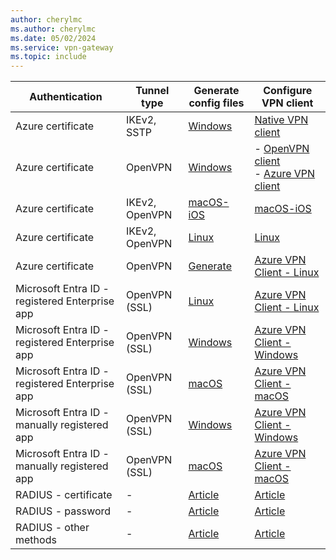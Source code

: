 ```yaml
---
author: cherylmc
ms.author: cherylmc
ms.date: 05/02/2024
ms.service: vpn-gateway
ms.topic: include
---
```


| Authentication | Tunnel type |Generate config files| Configure VPN client |
| --- | --- | --- |---| 
| Azure certificate | IKEv2, SSTP   |  [Windows](../articles/vpn-gateway/point-to-site-vpn-client-cert-windows.md)| [Native VPN client](../articles/vpn-gateway/point-to-site-vpn-client-certificate-windows-native.md)
| Azure certificate | OpenVPN  | [Windows](../articles/vpn-gateway/point-to-site-vpn-client-cert-windows.md)|- [OpenVPN client](../articles/vpn-gateway/point-to-site-vpn-client-certificate-windows-openvpn-client.md)<br>- [Azure VPN client](../articles/vpn-gateway/point-to-site-vpn-client-certificate-windows-azure-vpn-client.md)
| Azure certificate | IKEv2, OpenVPN  | [macOS-iOS](../articles/vpn-gateway/point-to-site-vpn-client-cert-mac.md)|[macOS-iOS](../articles/vpn-gateway/point-to-site-vpn-client-cert-mac.md)|
| Azure certificate |  IKEv2, OpenVPN  | [Linux](../articles/vpn-gateway/point-to-site-vpn-client-cert-linux.md) |[Linux](../articles/vpn-gateway/point-to-site-vpn-client-cert-linux.md) |
| Azure certificate | OpenVPN | [Generate](../articles/vpn-gateway/vpn-gateway-howto-point-to-site-resource-manager-portal.md#profile-files) | [Azure VPN Client - Linux](../articles/vpn-gateway/point-to-site-certificate-client-linux-azure-vpn-client.md)
| Microsoft Entra ID - registered Enterprise app | OpenVPN (SSL) | [Linux](../articles/vpn-gateway/point-to-site-entra-gateway.md)| [Azure VPN Client - Linux](../articles/vpn-gateway/point-to-site-entra-vpn-client-linux.md) |
| Microsoft Entra ID - registered Enterprise app | OpenVPN (SSL) | [Windows](../articles/vpn-gateway/point-to-site-entra-gateway.md)| [Azure VPN Client - Windows](../articles/vpn-gateway/point-to-site-entra-vpn-client-linux.md) |
| Microsoft Entra ID - registered Enterprise app | OpenVPN (SSL) | [macOS](../articles/vpn-gateway/point-to-site-entra-gateway.md)| [Azure VPN Client - macOS](../articles/vpn-gateway/point-to-site-entra-vpn-client-linux.md) |
| Microsoft Entra ID - manually registered app |OpenVPN (SSL) | [Windows](../articles/vpn-gateway/openvpn-azure-ad-client.md) |[Azure VPN Client - Windows](../articles/vpn-gateway/openvpn-azure-ad-client.md) |
| Microsoft Entra ID - manually registered app| OpenVPN (SSL)| [macOS](../articles/vpn-gateway/openvpn-azure-ad-client-mac.md) |[Azure VPN Client - macOS](../articles/vpn-gateway/openvpn-azure-ad-client-mac.md) |
| RADIUS - certificate |  - | [Article](../articles/vpn-gateway/point-to-site-vpn-client-configuration-radius-certificate.md)|[Article](../articles/vpn-gateway/point-to-site-vpn-client-configuration-radius-certificate.md)|
| RADIUS -  password | - | [Article](../articles/vpn-gateway/point-to-site-vpn-client-configuration-radius-password.md)|[Article](../articles/vpn-gateway/point-to-site-vpn-client-configuration-radius-password.md)|
| RADIUS - other methods |  - | [Article](../articles/vpn-gateway/point-to-site-vpn-client-configuration-radius-other.md)|[Article](../articles/vpn-gateway/point-to-site-vpn-client-configuration-radius-other.md)|

